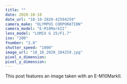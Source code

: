 ```yaml
---
title: ""
date: 2020-10-18
date_url: "18-10-2020-42594259"
camera_make: "OLYMPUS CORPORATION"
camera_model: "E-M10MarkII"
lens_model: "LUMIX G 25/F1.7"
iso: "200"
fnumber: "2.8"
shutter_speed: "1000"
image_url: "18_10_2020_104259.jpg"
pixel_x_dimension: 
pixel_y_dimension: 
---
```


This post features an image taken with an E-M10MarkII.